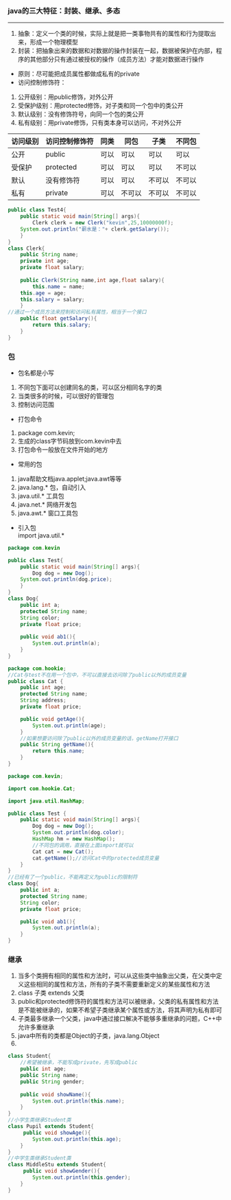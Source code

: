 ### java的三大特征：封装、继承、多态
--- 
1. 抽象：定义一个类的时候，实际上就是把一类事物共有的属性和行为提取出来，形成一个物理模型
2. 封装：把抽象出来的数据和对数据的操作封装在一起，数据被保护在内部，程序的其他部分只有通过被授权的操作（成员方法）才能对数据进行操作  
- 原则：尽可能把成员属性都做成私有的private   
- 访问控制修饰符：
1. 公开级别：用public修饰，对外公开
2. 受保护级别：用protected修饰，对子类和同一个包中的类公开
3. 默认级别：没有修饰符号，向同一个包的类公开
4. 私有级别：用private修饰，只有类本身可以访问，不对外公开  

访问级别|访问控制修饰符|同类|同包|子类|不同包
---|---|---|---|---|---
公开|public|可以|可以|可以|可以
受保护|protected|可以|可以|可以|不可以
默认|没有修饰符|可以|可以|不可以|不可以
私有|private|可以|不可以|不可以|不可以
```java
public class Test4{
    public static void main(String[] args){
        Clerk clerk = new Clerk("kevin",25,10000000f);
	System.out.println("薪水是："+ clerk.getSalary());
    }
}
class Clerk{
    public String name;
    private int age;
    private float salary;
		
    public Clerk(String name,int age,float salary){
        this.name = name;
	this.age = age;
	this.salary = salary;
    }
//通过一个成员方法来控制和访问私有属性，相当于一个接口
    public float getSalary(){
        return this.salary;
    }	
}

```
### 包
- 包名都是小写
1. 不同包下面可以创建同名的类，可以区分相同名字的类
2. 当类很多的时候，可以很好的管理包
3. 控制访问范围
- 打包命令   
1. package com.kevin;   
2. 生成的class字节码放到com.kevin中去   
3. 打包命令一般放在文件开始的地方
- 常用的包
1. java帮助文档java.applet;java.awt等等
2. java.lang.* 包，自动引入
3. java.util.* 工具包
4. java.net.* 网络开发包
5. java.awt.* 窗口工具包
- 引入包   
import java.util.*
```java
package com.kevin

public class Test{
    public static void main(String[] args){
        Dog dog = new Dog();
	System.out.println(dog.price);
    }
}
class Dog{
    public int a;
    protected String name;
    String color;
    private float price;
    
    public void ab1(){
        System.out.println(a);
    } 
}
```
```java
package com.hookie;
//Cat与test不在用一个包中，不可以直接去访问除了public以外的成员变量
public class Cat {
    public int age;
    protected String name;
    String address;
    private float price;

    public void getAge(){
        System.out.println(age);
    }
    //如果想要访问除了public以外的成员变量的话，getName打开接口
    public String getName(){
        return this.name;
    }
}
```
```java
package com.kevin;

import com.hookie.Cat;

import java.util.HashMap;

public class Test {
    public static void main(String[] args){
        Dog dog = new Dog();
        System.out.println(dog.color);
        HashMap hm = new HashMap();
        //不同包的调用，直接在上面import就可以
        Cat cat = new Cat();
        cat.getName();//访问Cat中的protected成员变量
    }
}
//已经有了一个public，不能再定义为public的限制符
class Dog{  
    public int a;
    protected String name;
    String color;
    private float price;

    public void ab1(){
        System.out.println(a);
    }
}
```
### 继承  
1. 当多个类拥有相同的属性和方法时，可以从这些类中抽象出父类，在父类中定义这些相同的属性和方法，所有的子类不需要重新定义的某些属性和方法  
2. class 子类 extends 父类  
3. public和protected修饰符的属性和方法可以被继承，父类的私有属性和方法是不能被继承的，如果不希望子类继承某个属性或方法，将其声明为私有即可
4. 子类最多继承一个父类，java中通过接口解决不能够多重继承的问题，C++中允许多重继承
5. java中所有的类都是Object的子类，java.lang.Object
6. 
```java
class Student{
    //希望被继承，不能写成private，先写成public
    public int age;
    public String name;
    public String gender;
    
    public void showName(){
        System.out.println(this.name);
    }
}
//小学生类继承Student类
class Pupil extends Student{
     public void showAge(){
        System.out.println(this.age);
    }
}
//中学生类继承Student类
class MiddleStu extends Student{
     public void showGender(){
        System.out.println(this.gender);
    }
}











